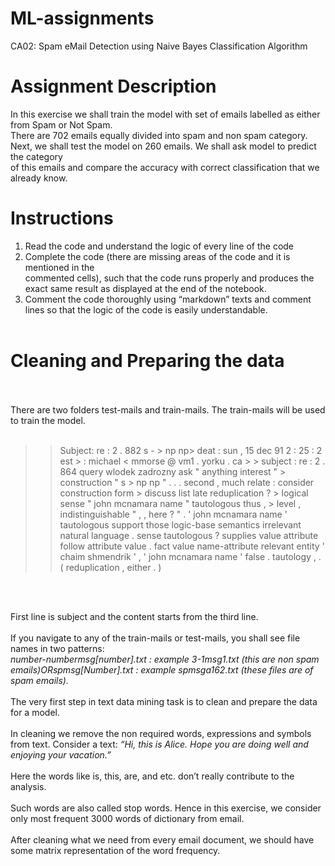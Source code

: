 # ML-assignments

CA02: Spam eMail Detection using Naive Bayes Classification Algorithm<br>

# <b>Assignment Description</b>

In this exercise we shall train the model with set of emails labelled as either from Spam or Not Spam. <br>
There are 702 emails equally divided into spam and non spam category.<br>
Next, we shall test the model on 260 emails. We shall ask model to predict the category <br>
of this emails and compare the accuracy with correct classification that we already know.<br><brR>

# Instructions
1. Read the code and understand the logic of every line of the code<br>
2. Complete the code (there are missing areas of the code and it is mentioned in the<br>
commented cells), such that the code runs properly and produces the exact same
result as displayed at the end of the notebook.<br>
3. Comment the code thoroughly using “markdown” texts and comment lines so that
the logic of the code is easily understandable. <br><br>

# Cleaning and Preparing the data <br><br>
There are two folders test-mails and train-mails. The train-mails will be used to train the model.
<br><br>

> >Subject: re : 2 . 882 s - > np np> deat : sun , 15 dec 91 2 : 25 : 2 est > : michael <
mmorse @ vm1 . yorku . ca > > subject : re : 2 . 864 query
> > wlodek zadrozny ask " anything interest " > construction " s > np np " . . . second ,
> much relate : consider construction form > discuss list late reduplication ? > logical
sense " john mcnamara name " tautologous thus , > level , indistinguishable " , , here ? "
. ' john mcnamara name ' tautologous support those logic-base semantics irrelevant natural
language . sense tautologous ? supplies value attribute follow attribute value . fact
value name-attribute relevant entity ' chaim shmendrik ' , ' john mcnamara name ' false .
tautology , . ( reduplication , either . )
<br>
<br>

First line is subject and the content starts from the third line.<br>
<br>
If you navigate to any of the train-mails or test-mails, you shall see file names in two patterns:<br>
<i>number-numbermsg[number].txt : example 3-1msg1.txt (this are non spam
emails)ORspmsg[Number].txt : example spmsga162.txt (these files are of spam
emails).</i><br>
<br>
The very first step in text data mining task is to clean and prepare the data for a model.<br><br>
In cleaning we remove the non required words, expressions and symbols from text.
Consider a text: <i> “Hi, this is Alice. Hope you are doing well and enjoying your vacation.” </i> <br><br>
Here the words like is, this, are, and etc. don’t really contribute to the analysis.  <br><br>
Such words are also called stop words. Hence in this exercise, we consider only most
frequent 3000 words of dictionary from email.<br><br>
After cleaning what we need from every email document, we should have some matrix
representation of the word frequency.<br><br>
